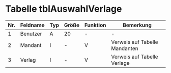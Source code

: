 # Tabelle tblAuswahlVerlage



Nr.	|Feldname|Typ|Größe|Funktion|Bemerkung
---|---|---|---|---|---
1|Benutzer|A|20|-| -
2|Mandant|I|-|V|Verweis auf Tabelle Mandanten
3|Verlag|I|-|V|Verweis auf Tabelle Verlage
